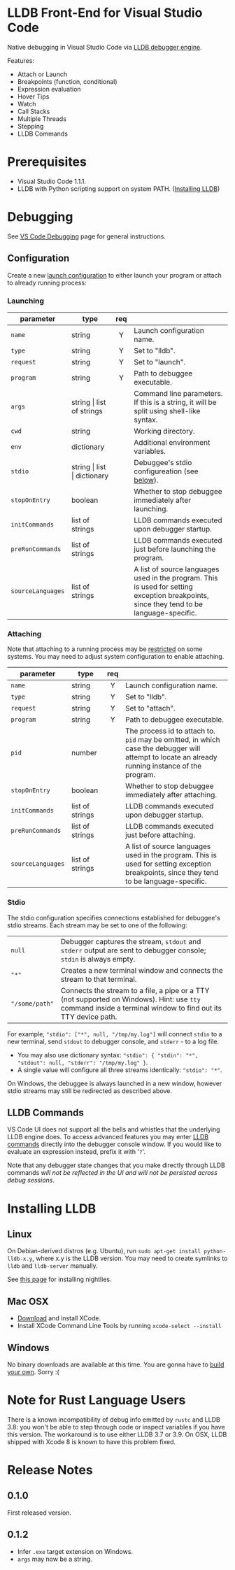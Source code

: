 LLDB Front-End for Visual Studio Code
=====================================

Native debugging in Visual Studio Code via [LLDB debugger engine](http://lldb.llvm.org/).

Features:
- Attach or Launch
- Breakpoints (function, conditional)
- Expression evaluation
- Hover Tips
- Watch
- Call Stacks
- Multiple Threads
- Stepping
- LLDB Commands

# Prerequisites
- Visual Studio Code 1.1.1.
- LLDB with Python scripting support on system PATH. ([Installing LLDB](#installing-lldb))

# Debugging

See [VS Code Debugging](https://code.visualstudio.com/Docs/editor/debugging) page for general instructions.

## Configuration
Create a new [launch configuration](https://code.visualstudio.com/Docs/editor/debugging#_launch-configurations)
to either launch your program or attach to already running process:

### Launching
|parameter|type|req |         |
|---------|----|:--:|---------|
|`name`   |string|Y| Launch configuration name.|
|`type`   |string|Y| Set to "lldb".|
|`request`|string|Y| Set to "launch".|
|`program`|string|Y| Path to debuggee executable.|
|`args`   |string &#124; list of strings|| Command line parameters.  If this is a string, it will be split using shell-like syntax.|
|`cwd`    |string|| Working directory.|
|`env`    |dictionary|| Additional environment variables.|
|`stdio`  |string &#124; list &#124; dictionary|| Debuggee's stdio configureation (see [below](#stdio-configuration)).|
|`stopOnEntry`  |boolean|| Whether to stop debuggee immediately after launching.|
|`initCommands` |list of strings|| LLDB commands executed upon debugger startup.|
|`preRunCommands`|list of strings|| LLDB commands executed just before launching the program.|
|`sourceLanguages`|list of strings|| A list of source languages used in the program. This is used for setting exception breakpoints, since they tend to be language-specific.|

### Attaching

Note that attaching to a running process may be [restricted](https://en.wikipedia.org/wiki/Ptrace#Support)
on some systems.  You may need to adjust system configuration to enable attaching.

|parameter|type|req |         |
|---------|----|:--:|---------|
|`name`   |string|Y| Launch configuration name.|
|`type`   |string|Y| Set to "lldb".|
|`request`|string|Y| Set to "attach".|
|`program`|string|Y| Path to debuggee executable.|
|`pid`    |number|| The process id to attach to.  `pid` may be omitted, in which case the debugger will attempt to locate an already running instance of the program.|
|`stopOnEntry`  |boolean|| Whether to stop debuggee immediately after attaching.|
|`initCommands` |list of strings|| LLDB commands executed upon debugger startup.|
|`preRunCommands`|list of strings|| LLDB commands executed just before attaching.|
|`sourceLanguages`|list of strings|| A list of source languages used in the program. This is used for setting exception breakpoints, since they tend to be language-specific.|

### Stdio
The stdio configuration specifies connections established for debuggee's stdio streams.
Each stream may be set to one of the following:

|              |         |
|--------------|---------|
|`null`        | Debugger captures the stream, `stdout` and `stderr` output are sent to debugger console; `stdin` is always empty.|
|`"*"`         | Creates a new terminal window and connects the stream to that terminal.|
|`"/some/path"`| Connects the stream to a file, a pipe or a TTY (not supported on Windows). Hint: use `tty` command inside a terminal window to find out its TTY device path.|

For example, `"stdio": ["*", null, "/tmp/my.log"]` will connect `stdin` to a new terminal, send `stdout` to debugger console,
and `stderr` - to a log file.
- You may also use dictionary syntax: `"stdio": { "stdin": "*", "stdout": null, "stderr": "/tmp/my.log" }`.
- A single value will configure all three streams identically: `"stdio": "*"`.

On Windows, the debuggee is always launched in a new window, however stdio streams may still be redirected
as described above.

## LLDB Commands
VS Code UI does not support all the bells and whistles that the underlying LLDB engine does. To access advanced features
you may enter [LLDB commands](http://lldb.llvm.org/tutorial.html) directly into the debugger console window.
If you would like to evaluate an expression instead, prefix it with '`?`'.

Note that any debugger state changes that you make directly through LLDB commands *will not be reflected in the UI
and will not be persisted across debug sessions*.

# Installing LLDB
## Linux
On Debian-derived distros (e.g. Ubuntu), run `sudo apt-get install python-lldb-x.y`, where x.y is the LLDB version.
You may need to create symlinks to `lldb` and `lldb-server` manually.

See [this page](http://lldb.llvm.org/download.html) for installing nightlies.

## Mac OSX
- [Download](https://developer.apple.com/xcode/download/) and install XCode.
- Install XCode Command Line Tools by running `xcode-select --install`

## Windows
No binary downloads are available at this time.
You are gonna have to [build your own](http://lldb.llvm.org/build.html#BuildingLldbOnWindows).  Sorry :(

# Note for Rust Language Users
There is a known incompatibility of debug info emitted by `rustc` and LLDB 3.8:
you won't be able to step through code or inspect variables if you have this version.
The workaround is to use either LLDB 3.7 or 3.9.  On OSX, LLDB shipped with Xcode 8 is known to
have this problem fixed.


# Release Notes

## 0.1.0
First released version.

## 0.1.2
- Infer `.exe` target extension on Windows.
- `args` may now be a string.
